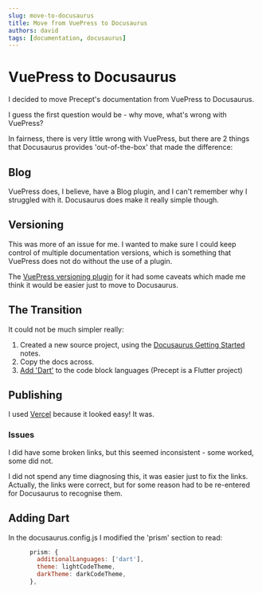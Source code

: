 ```yaml
---
slug: move-to-docusaurus
title: Move from VuePress to Docusaurus
authors: david
tags: [documentation, docusaurus]
---
```


# VuePress to Docusaurus

I decided to move Precept's documentation from VuePress to Docusaurus.

I guess the first question would be - why move, what's wrong with VuePress?

In fairness, there is very little wrong with VuePress, but there are 2 things that Docusaurus provides 'out-of-the-box' that made the difference:

## Blog

VuePress does, I believe, have a Blog plugin, and I can't remember why I struggled with it.  Docusaurus does make it really simple though.


## Versioning

This was more of an issue for me.  I wanted to make sure I could keep control of multiple documentation versions, which is something that VuePress does not do without the use of a plugin.

The [VuePress versioning plugin](https://titanium-docs-devkit.netlify.app/guide/versioning.html) for it had some caveats which made me think it would be easier just to move to Docusaurus.


## The Transition

It could not be much simpler really:

1. Created a new source project, using the [Docusaurus Getting Started](https://docusaurus.io/docs) notes.
2. Copy the docs across.
3. [Add 'Dart'](#adding-dart) to the code block languages (Precept is a Flutter project)

## Publishing

I used [Vercel](https://vercel.com/) because it looked easy! It was.

### Issues

I did have some broken links, but this seemed inconsistent - some worked, some did not.  

I did not spend any time diagnosing this, it was easier just to fix the links. Actually, the links were correct, but for some reason had to be re-entered for Docusaurus to recognise them.



## Adding Dart

In the docusaurus.config.js I modified the 'prism' section to read:

```javascript {2}
      prism: {
        additionalLanguages: ['dart'],
        theme: lightCodeTheme,
        darkTheme: darkCodeTheme,
      },
```